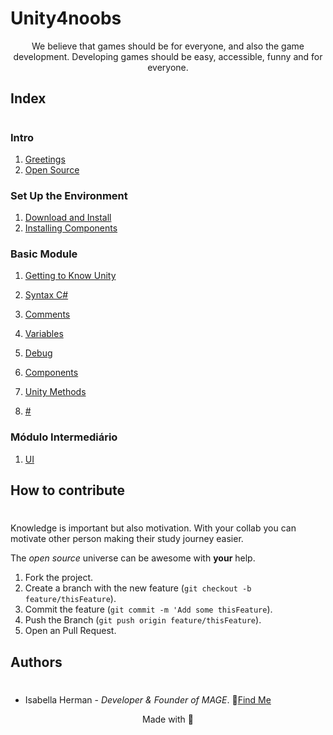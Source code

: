 # Unity4noobs

<center>
We believe that games should be for everyone, and also the game development. Developing games should be easy, accessible, funny and for everyone.
</center>

## Index
#
### Intro
1. [Greetings](/EN/1_INTRO_ENG/1_welcome_eng.md)
2. [Open Source](/EN/1_INTRO_ENG/2_wayto_eng.md)

### Set Up the Environment
 1. [Download and Install](/EN/2_CONFIG_ENG/1.download_eng.md)
 2. [Installing Components](/EN/2_CONFIG_ENG/2.install_eng.md)  

### Basic Module

1. [Getting to Know Unity](/EN/3_BASIC/1/1_interface_eng.md)
1. [Syntax C#](/EN/3_BASIC/2.syntax_eng.md)

1. [Comments](/EN/3_BASIC/3.comments_eng.md)
1. [Variables](/PT/3_BASICO/4_var.md)
1. [Debug](/PT/3_BASICO/5.debug.md)
1. [Components](/PT/3_BASICO/6/6.components.md)
1. [Unity Methods](/PT/3_BASICO/7/7_metodosunity.md)
1. [#](#)

### Módulo Intermediário

1. [UI](/PT/4_INTER/1/1_interface.md)

## How to contribute
#
Knowledge is important but also motivation. With your collab you can motivate other person making their study journey easier.

The *open source* universe can be awesome with **your** help.

1. Fork the project.
2. Create a branch with the new feature (`git checkout -b feature/thisFeature`).
3. Commit the feature (`git commit -m 'Add some thisFeature`).
4. Push the Branch (`git push origin feature/thisFeature`).
5. Open an Pull Request.

## Authors
#
* Isabella Herman - *Developer & Founder of MAGE*.
🌟[Find Me](https://twitter.com/isahermanx)


<center>Made with 💜</center>